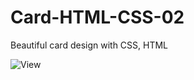 # Card-HTML-CSS-02
Beautiful card design with CSS, HTML

![View](https://github.com/rq70/Card-HTML-CSS-02/assets/68390542/766c4472-8468-476d-a3ad-80cad4887e11)
